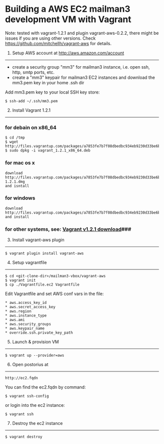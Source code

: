 Building a AWS EC2 mailman3 development VM with Vagrant
=======================================================

Note: tested with vagrant-1.2.1 and plugin vagrant-aws-0.2.2, 
there might be issues if you are using other versions.
Check https://github.com/mitchellh/vagrant-aws for details.

1) Setup AWS account at http://aws.amazon.com/account
----------------
* create a security group "mm3" for mailman3 instance, i.e. open ssh, http, smtp ports, etc.
* create a "mm3" keypair for mailman3 EC2 instances and download the mm3.pem key in your home .ssh dir

Add mm3.pem key to your local SSH key store:

	$ ssh-add ~/.ssh/mm3.pem

2) Install Vagrant 1.2.1
----------------
### for debain on x86_64 ###

	$ cd /tmp
	$ wget http://files.vagrantup.com/packages/a7853fe7b7f08dbedbc934eb9230d33be6bf746f/vagrant_1.2.1_x86_64.deb
	$ sudo dpkg -i vagrant_1.2.1_x86_64.deb 
	
### for mac os x ###

	download http://files.vagrantup.com/packages/a7853fe7b7f08dbedbc934eb9230d33be6bf746f/Vagrant-1.2.1.dmg
	and isntall
	
### for windows ###

	download http://files.vagrantup.com/packages/a7853fe7b7f08dbedbc934eb9230d33be6bf746f/Vagrant_1.2.1.msi
	and install
	
### for other systems, see: [Vagrant v1.2.1 download](http://downloads.vagrantup.com/tags/v1.2.1)###

3) Install vagrant-aws plugin
------------------------------
  
	$ vagrant plugin install vagrant-aws
	
4) Setup vagrantfile
-----------------
	$ cd <git-clone-dir>/mailman3-vbox/vagrant-aws
	$ vagrant init
	$ cp ./Vagrantfile.ec2 Vagrantfile

Edit Vagrantfile and set AWS conf vars in the file:
	
	* aws.access_key_id
	* aws.secret_access_key
	* aws.region
	* aws.instance_type
	* aws.ami
	* aws.security_groups
	* aws.keypair_name
	* override.ssh.private_key_path

5) Launch & provision VM
------------------
	$ vagrant up --provider=aws

6) Open postorius at 
-----------------
	http://ec2.fqdn
	
You can find the ec2.fqdn by command:
 
	$ vagrant ssh-config

or login into the ec2 instance:

	$ vagrant ssh 
	
7) Destroy the ec2 instance
-----------------
	
	$ vagrant destroy
